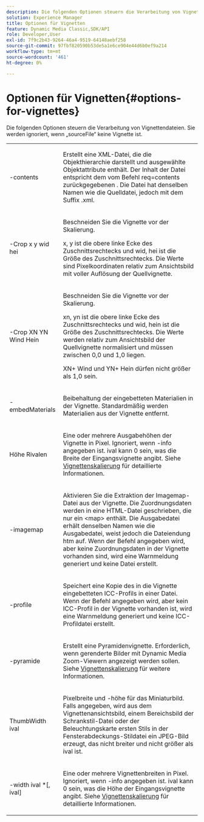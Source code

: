```yaml
---
description: Die folgenden Optionen steuern die Verarbeitung von Vignettendateien. Sie werden ignoriert, wenn „sourceFile“ keine Vignette ist.
solution: Experience Manager
title: Optionen für Vignetten
feature: Dynamic Media Classic,SDK/API
role: Developer,User
exl-id: 7f9c2b43-9264-46a4-9519-64148aebf258
source-git-commit: 97fbf820590b53de5a1e6ce904e44d6b0ef9a214
workflow-type: tm+mt
source-wordcount: '461'
ht-degree: 0%

---
```


# Optionen für Vignetten{#options-for-vignettes}

Die folgenden Optionen steuern die Verarbeitung von Vignettendateien. Sie werden ignoriert, wenn „sourceFile“ keine Vignette ist.

<table id="simpletable_6D0C967EB84947FBAC34B46C4BB23AF0"> 
 <tr class="strow"> 
  <td class="stentry"> <p><span class="codeph"> -contents</span> </p></td> 
  <td class="stentry"> <p>Erstellt eine XML-Datei, die die Objekthierarchie darstellt und ausgewählte Objektattribute enthält. Der Inhalt der Datei entspricht dem vom Befehl <span class="codeph"> req=contents zurückgegebenen </span>. Die Datei hat denselben Namen wie die Quelldatei, jedoch mit dem Suffix <span class="filepath">.xml</span>. </p></td> 
 </tr> 
 <tr class="strow"> 
  <td class="stentry"> <p><span class="codeph">-Crop <span class="varname"> x</span><span class="varname"> y</span><span class="varname"> wid</span><span class="varname"> hei</span></span> </p></td> 
  <td class="stentry"> <p>Beschneiden Sie die Vignette vor der Skalierung. </p> <p><span class="codeph"><span class="varname"> x</span>,<span class="varname"> y</span></span> ist die obere linke Ecke des Zuschnittsrechtecks und <span class="codeph"><span class="varname"> wid</span>,<span class="varname"> hei</span></span> ist die Größe des Zuschnittsrechtecks. Die Werte sind Pixelkoordinaten relativ zum Ansichtsbild mit voller Auflösung der Quellvignette. </p></td> 
 </tr> 
 <tr class="strow"> 
  <td class="stentry"> <p><span class="codeph">-Crop <span class="varname"> XN</span><span class="varname"> YN</span><span class="varname"> Wind</span><span class="varname"> Hein</span></span> </p> </td> 
  <td class="stentry"> <p>Beschneiden Sie die Vignette vor der Skalierung. </p> <p><span class="codeph"><span class="varname"> xn</span>,<span class="varname"> yn</span></span> ist die obere linke Ecke des Zuschnittsrechtecks und <span class="codeph"><span class="varname"> wid</span>,<span class="varname"> hein</span></span> ist die Größe des Zuschnittsrechtecks. Die Werte werden relativ zum Ansichtsbild der Quellvignette normalisiert und müssen zwischen 0,0 und 1,0 liegen. </p> <p><span class="codeph"><span class="varname"> XN</span></span>+<span class="codeph"><span class="varname"> Wind</span></span> und <span class="codeph"><span class="varname"> YN</span></span>+<span class="codeph"><span class="varname"> Hein</span></span> dürfen nicht größer als 1,0 sein. </p></td> 
 </tr> 
 <tr class="strow"> 
  <td class="stentry"> <p><span class="codeph"> -embedMaterials</span> </p></td> 
  <td class="stentry"> <p>Beibehaltung der eingebetteten Materialien in der Vignette. Standardmäßig werden Materialien aus der Vignette entfernt. </p></td> 
 </tr> 
 <tr class="strow"> 
  <td class="stentry"> <p><span class="codeph"> Höhe <span class="varname"> Rivalen</span></span> </p></td> 
  <td class="stentry"> <p>Eine oder mehrere Ausgabehöhen der Vignette in Pixel. Ignoriert, wenn -info angegeben ist. <span class="varname"> ival</span> kann 0 sein, was die Breite der Eingangsvignette angibt. Siehe <a href="../../../../ir-api/vntc/utilities/c-ir-vignette-converter-vntc/c-ir-vignette-scaling.md#concept-e373a29c2f954df98d704c7723804585" type="concept" format="dita" scope="local"> Vignettenskalierung</a> für detaillierte Informationen. </p></td> 
 </tr> 
 <tr class="strow"> 
  <td class="stentry"> <p><span class="codeph"> -imagemap</span> </p></td> 
  <td class="stentry"> <p>Aktivieren Sie die Extraktion der Imagemap-Datei aus der Vignette. Die Zuordnungsdaten werden in eine HTML-Datei geschrieben, die nur ein <span class="codeph"> &lt;map&gt;</span> enthält. Die Ausgabedatei erhält denselben Namen wie die Ausgabedatei, weist jedoch die Dateiendung <span class="filepath">htm</span> auf. Wenn der Befehl angegeben wird, aber keine Zuordnungsdaten in der Vignette vorhanden sind, wird eine Warnmeldung generiert und keine Datei erstellt. </p></td> 
 </tr> 
 <tr class="strow"> 
  <td class="stentry"> <p><span class="codeph"> -profile</span> </p></td> 
  <td class="stentry"> <p>Speichert eine Kopie des in die Vignette eingebetteten ICC-Profils in einer Datei. Wenn der Befehl angegeben wird, aber kein ICC-Profil in der Vignette vorhanden ist, wird eine Warnmeldung generiert und keine ICC-Profildatei erstellt. </p></td> 
 </tr> 
 <tr class="strow"> 
  <td class="stentry"> <p><span class="codeph"> -pyramide</span> </p></td> 
  <td class="stentry"> <p>Erstellt eine Pyramidenvignette. Erforderlich, wenn gerenderte Bilder mit Dynamic Media Zoom-Viewern angezeigt werden sollen. Siehe <a href="../../../../ir-api/vntc/utilities/c-ir-vignette-converter-vntc/c-ir-vignette-scaling.md#concept-e373a29c2f954df98d704c7723804585" type="concept" format="dita" scope="local"> Vignettenskalierung</a> für weitere Informationen. </p></td> 
 </tr> 
 <tr class="strow"> 
  <td class="stentry"> <p><span class="codeph"> ThumbWidth <span class="varname"> ival</span></span> </p></td> 
  <td class="stentry"> <p>Pixelbreite und -höhe für das Miniaturbild. Falls angegeben, wird aus dem Vignettenansichtsbild, einem Bereichsbild der Schrankstil-Datei oder der Beleuchtungskarte <span class="varname"> ersten Stils in der Fensterabdeckungs-Stildatei ein JPEG-Bild erzeugt, das nicht breiter und nicht größer als ival</span> ist. </p></td> 
 </tr> 
 <tr class="strow"> 
  <td class="stentry"> <p><span class="codeph">-width <span class="varname"> ival</span> *[,<span class="varname"> ival</span>]</span> </p></td> 
  <td class="stentry"> <p>Eine oder mehrere Vignettenbreiten in Pixel. Ignoriert, wenn <span class="codeph"> -info</span> angegeben ist. <span class="varname"> ival</span> kann 0 sein, was die Höhe der Eingangsvignette angibt. Siehe <a href="../../../../ir-api/vntc/utilities/c-ir-vignette-converter-vntc/c-ir-vignette-scaling.md#concept-e373a29c2f954df98d704c7723804585" type="concept" format="dita" scope="local"> Vignettenskalierung</a> für detaillierte Informationen. </p></td> 
 </tr> 
</table>
